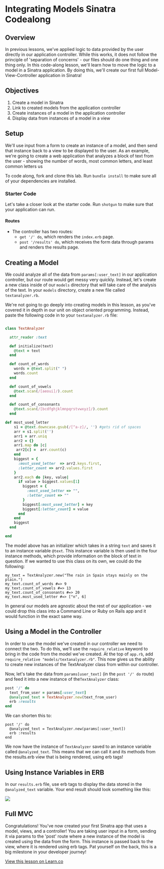 # Integrating Models Sinatra Codealong

## Overview

In previous lessons, we've applied logic to data provided by the user directly in our application controller. While this works, it does not follow the principle of 'separation of concerns' - our files should do one thing and one thing only. In this code-along lesson, we'll learn how to move the logic to a model in a Sinatra application. By doing this, we'll create our first full Model-View-Controller application in Sinatra!

## Objectives

1. Create a model in Sinatra
2. Link to created models from the application controller
3.  Create instances of a model in the application controller
4.  Display data from instances of a model in a view

## Setup

We'll use input from a form to create an instance of a model, and then send that instance back to a view to be displayed to the user. As an example, we're going to create a web application that analyzes a block of text from the user - showing the number of words, most common letters, and least common letters us

To code along, fork and clone this lab. Run `bundle install` to make sure all of your dependencies are installed. 

### Starter Code
Let's take a closer look at the starter code. Run `shotgun` to make sure that your application can run.

#### Routes
+ The controller has two routes:
	+  `get '/' do`, which renders the `index.erb` page.
	+  `post '/results' do`, which receives the form data through params and renders the results page.

## Creating a Model

We could analyze all of the data from `params[:user_text]` in our application controller, but our route would get messy very quickly. Instead, let's create a new class inside of our `models` directory that will take care of the analysis of the text. In your `models` directory, create a new file called `textanalyzer.rb`.

We're not going to go deeply into creating models in this lesson, as you've covered it in depth in our unit on object oriented programming. Instead, paste the following code in to your `textanalyzer.rb` file:

```ruby

class TextAnalyzer

  attr_reader :text

  def initialize(text)
    @text = text
  end

  def count_of_words
    words = @text.split(" ")
    words.count
  end

  def count_of_vowels
    @text.scan(/[aeoui]/).count
  end

  def count_of_consonants
    @text.scan(/[bcdfghjklmnpqrstvwxyz]/).count
  end

def most_used_letter
    s1 = @text.downcase.gsub(/[^a-z]/, '') #gets rid of spaces
    arr = s1.split('')
    arr1 = arr.uniq
    arr2 = {}
    arr1.map do |c| 
     arr2[c] =  arr.count(c)
    end
    biggest = { 
      :most_used_letter  => arr2.keys.first,
      :letter_count => arr2.values.first 
    }
    arr2.each do |key, value|
      if value > biggest.values[1]
        biggest = {
          :most_used_letter => "",
          :letter_count => ""
        }
        biggest[:most_used_letter] = key
        biggest[:letter_count] = value
      end
    end
    biggest
  end

end


```
The model above has an initializer which takes in a string `text` and saves it to an instance variable `@text`. This instance variable is then used in the four instance methods, which provide information on the block of text in question. If we wanted to use this class on its own, we could do the following:

```
my_text = TextAnalyzer.new("The rain in Spain stays mainly on the plain.")
my_text.count_of_words #=> 9
my_text.count_of_vowels #=> 13
my_text.count_of_consonants #=> 20
my_text.most_used_letter #=> ["n", 6]

```
In general our models are agnostic about the rest of our application - we could drop this class into a Command Line or Ruby on Rails app and it would function in the exact same way.


## Using a Model in the Controller

In order to use the model we've created in our controller we need to connect the two. To do this, we'll use the `require_relative` keyword to bring in the code from the model we've created. At the top of `app.rb`, add `require_relative "models/textanalyzer.rb"`. This now gives us the ability to create new instances of the TextAnalyzer class from within our controller.

Now, let's take the data from `params[user_text]` (in the `post '/' do` route) and feed it into a new instance of the`TextAnalyzer` class:

```ruby
post '/' do
  text_from_user = params[:user_text]
  @analyzed_text = TextAnalyzer.new(text_from_user)
  erb :results
end
```
We can shorten this to:

```
post '/' do
  @analyzed_text = TextAnalyzer.new(params[:user_text])
  erb :results
end
```
We now have the instance of `TextAnalyzer` saved to an instance variable called `@analyzed_text`. This means that we can call it and its methods from the results.erb view that is being rendered, using erb tags!

## Using Instance Variables in ERB

In our `results.erb` file, use erb tags to display the data stored in the `@analyzed_text` variable. Your end result should look something like this:

<img src="https://s3.amazonaws.com/learn-verified/text-analyzer.png">

## Full MVC

Congratulations! You've now created your first Sinatra app that uses a model, views, and a controller! You are taking user input in a form, sending it via params to the 'post' route where a new instance of the model is created using the data from the form. This instance is passed back to the view, where it is rendered using erb tags. Pat yourself on the back, this is a big milestone in your developer journey!

<a href='https://learn.co/lessons/integrating-models-sinatra-walkthrough' data-visibility='hidden'>View this lesson on Learn.co</a>
